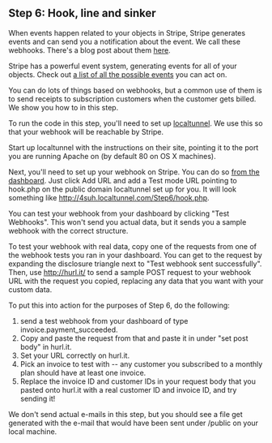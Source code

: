 ## Step 6: Hook, line and sinker

When events happen related to your objects in Stripe, Stripe generates events and can send you a notification about the event.  We call these webhooks.  There's a blog post about them [here](https://stripe.com/blog/webhooks).

Stripe has a powerful event system, generating events for all of your objects.  Check out [a list of all the possible events](https://stripe.com/docs/api#event_types) you can act on.

You can do lots of things based on webhooks, but a common use of them is to send receipts to subscription customers when the customer gets billed.  We show you how to in this step.

To run the code in this step, you'll need to set up [localtunnel](http://progrium.com/localtunnel/).  We use this so that your webhook will be reachable by Stripe.

Start up localtunnel with the instructions on their site, pointing it to the port you are running Apache on (by default 80 on OS X machines).

Next, you'll need to set up your webhook on Stripe.  You can do so [from the dashboard](https://manage.stripe.com/#account/webhooks).  Just click Add URL and add a Test mode URL pointing to hook.php on the public domain localtunnel set up for you.  It will look something like http://4suh.localtunnel.com/Step6/hook.php.

You can test your webhook from your dashboard by clicking "Test Webhooks".  This won't send you actual data, but it sends you a sample webhook with the correct structure.

To test your webhook with real data, copy one of the requests from one of the webhook tests you ran in your dashboard.  You can get to the request by expanding the disclosure triangle next to "Test webhook sent successfully".  Then, use http://hurl.it/ to send a sample POST request to your webhook URL with the request you copied, replacing any data that you want with your custom data.

To put this into action for the purposes of Step 6, do the following:
1. send a test webhook from your dashboard of type invoice.payment_succeeded.
1. Copy and paste the request from that and paste it in under "set post body" in hurl.it.
1. Set your URL correctly on hurl.it.
1. Pick an invoice to test with -- any customer you subscribed to a monthly plan should have at least one invoice.
1. Replace the invoice ID and customer IDs in your request body that you pasted onto hurl.it with a real customer ID and invoice ID, and try sending it!

We don't send actual e-mails in this step, but you should see a file get generated with the e-mail that would have been sent under /public on your local machine.